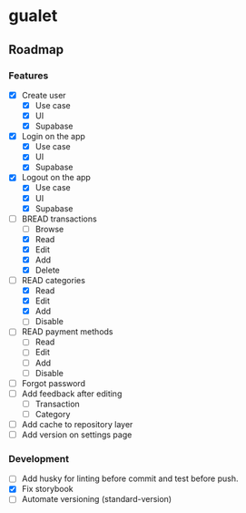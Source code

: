 # gualet

## Roadmap
### Features
- [x] Create user
  - [x] Use case
  - [x] UI
  - [x] Supabase
- [x] Login on the app
  - [x] Use case
  - [x] UI
  - [x] Supabase
- [x] Logout on the app
  - [x] Use case
  - [x] UI
  - [x] Supabase
- [ ] BREAD transactions
  - [ ] Browse
  - [x] Read
  - [x] Edit
  - [x] Add
  - [x] Delete
- [ ] READ categories
  - [x] Read
  - [x] Edit
  - [x] Add
  - [ ] Disable
- [ ] READ payment methods
  - [ ] Read
  - [ ] Edit
  - [ ] Add
  - [ ] Disable
- [ ] Forgot password
- [ ] Add feedback after editing 
  - [ ] Transaction
  - [ ] Category
- [ ] Add cache to repository layer
- [ ] Add version on settings page

### Development
- [ ] Add husky for linting before commit and test before push.
- [x] Fix storybook
- [ ] Automate versioning (standard-version)

